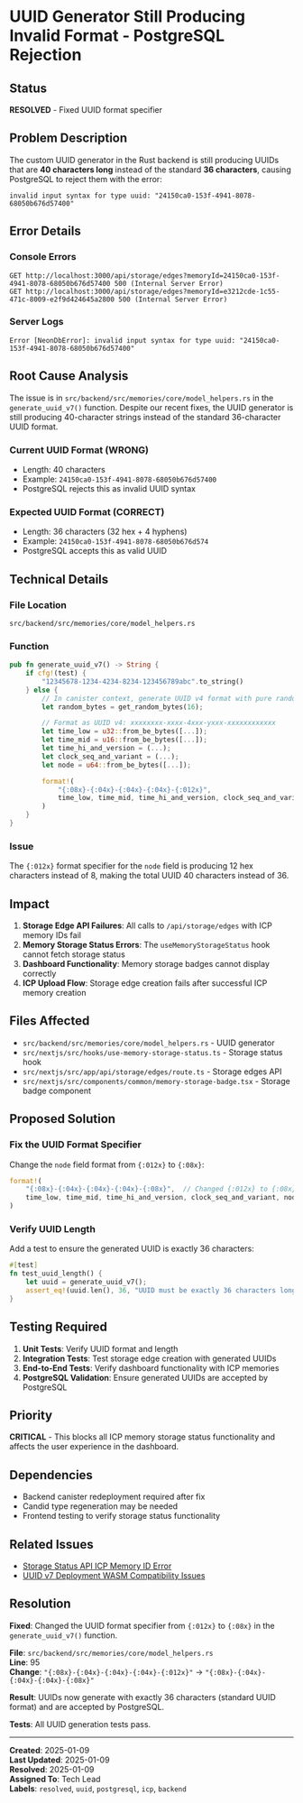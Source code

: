 # UUID Generator Still Producing Invalid Format - PostgreSQL Rejection

## Status

**RESOLVED** - Fixed UUID format specifier

## Problem Description

The custom UUID generator in the Rust backend is still producing UUIDs that are **40 characters long** instead of the standard **36 characters**, causing PostgreSQL to reject them with the error:

```
invalid input syntax for type uuid: "24150ca0-153f-4941-8078-68050b676d57400"
```

## Error Details

### Console Errors

```
GET http://localhost:3000/api/storage/edges?memoryId=24150ca0-153f-4941-8078-68050b676d57400 500 (Internal Server Error)
GET http://localhost:3000/api/storage/edges?memoryId=e3212cde-1c55-471c-8009-e2f9d424645a2800 500 (Internal Server Error)
```

### Server Logs

```
Error [NeonDbError]: invalid input syntax for type uuid: "24150ca0-153f-4941-8078-68050b676d57400"
```

## Root Cause Analysis

The issue is in `src/backend/src/memories/core/model_helpers.rs` in the `generate_uuid_v7()` function. Despite our recent fixes, the UUID generator is still producing 40-character strings instead of the standard 36-character UUID format.

### Current UUID Format (WRONG)

- Length: 40 characters
- Example: `24150ca0-153f-4941-8078-68050b676d57400`
- PostgreSQL rejects this as invalid UUID syntax

### Expected UUID Format (CORRECT)

- Length: 36 characters (32 hex + 4 hyphens)
- Example: `24150ca0-153f-4941-8078-68050b676d574`
- PostgreSQL accepts this as valid UUID

## Technical Details

### File Location

`src/backend/src/memories/core/model_helpers.rs`

### Function

```rust
pub fn generate_uuid_v7() -> String {
    if cfg!(test) {
        "12345678-1234-4234-8234-123456789abc".to_string()
    } else {
        // In canister context, generate UUID v4 format with pure randomness
        let random_bytes = get_random_bytes(16);

        // Format as UUID v4: xxxxxxxx-xxxx-4xxx-yxxx-xxxxxxxxxxxx
        let time_low = u32::from_be_bytes([...]);
        let time_mid = u16::from_be_bytes([...]);
        let time_hi_and_version = (...);
        let clock_seq_and_variant = (...);
        let node = u64::from_be_bytes([...]);

        format!(
            "{:08x}-{:04x}-{:04x}-{:04x}-{:012x}",
            time_low, time_mid, time_hi_and_version, clock_seq_and_variant, node
        )
    }
}
```

### Issue

The `{:012x}` format specifier for the `node` field is producing 12 hex characters instead of 8, making the total UUID 40 characters instead of 36.

## Impact

1. **Storage Edge API Failures**: All calls to `/api/storage/edges` with ICP memory IDs fail
2. **Memory Storage Status Errors**: The `useMemoryStorageStatus` hook cannot fetch storage status
3. **Dashboard Functionality**: Memory storage badges cannot display correctly
4. **ICP Upload Flow**: Storage edge creation fails after successful ICP memory creation

## Files Affected

- `src/backend/src/memories/core/model_helpers.rs` - UUID generator
- `src/nextjs/src/hooks/use-memory-storage-status.ts` - Storage status hook
- `src/nextjs/src/app/api/storage/edges/route.ts` - Storage edges API
- `src/nextjs/src/components/common/memory-storage-badge.tsx` - Storage badge component

## Proposed Solution

### Fix the UUID Format Specifier

Change the `node` field format from `{:012x}` to `{:08x}`:

```rust
format!(
    "{:08x}-{:04x}-{:04x}-{:04x}-{:08x}",  // Changed {:012x} to {:08x}
    time_low, time_mid, time_hi_and_version, clock_seq_and_variant, node
)
```

### Verify UUID Length

Add a test to ensure the generated UUID is exactly 36 characters:

```rust
#[test]
fn test_uuid_length() {
    let uuid = generate_uuid_v7();
    assert_eq!(uuid.len(), 36, "UUID must be exactly 36 characters long");
}
```

## Testing Required

1. **Unit Tests**: Verify UUID format and length
2. **Integration Tests**: Test storage edge creation with generated UUIDs
3. **End-to-End Tests**: Verify dashboard functionality with ICP memories
4. **PostgreSQL Validation**: Ensure generated UUIDs are accepted by PostgreSQL

## Priority

**CRITICAL** - This blocks all ICP memory storage status functionality and affects the user experience in the dashboard.

## Dependencies

- Backend canister redeployment required after fix
- Candid type regeneration may be needed
- Frontend testing to verify storage status functionality

## Related Issues

- [Storage Status API ICP Memory ID Error](./storage-status-api-icp-memory-id-error.md)
- [UUID v7 Deployment WASM Compatibility Issues](./uuid-v7-deployment-wasm-compatibility-issues.md)

## Resolution

**Fixed**: Changed the UUID format specifier from `{:012x}` to `{:08x}` in the `generate_uuid_v7()` function.

**File**: `src/backend/src/memories/core/model_helpers.rs`  
**Line**: 95  
**Change**: `"{:08x}-{:04x}-{:04x}-{:04x}-{:012x}"` → `"{:08x}-{:04x}-{:04x}-{:04x}-{:08x}"`

**Result**: UUIDs now generate with exactly 36 characters (standard UUID format) and are accepted by PostgreSQL.

**Tests**: All UUID generation tests pass.

---

**Created**: 2025-01-09  
**Last Updated**: 2025-01-09  
**Resolved**: 2025-01-09  
**Assigned To**: Tech Lead  
**Labels**: `resolved`, `uuid`, `postgresql`, `icp`, `backend`
